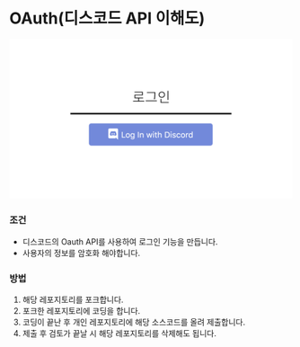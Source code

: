 # OAuth(디스코드 API 이해도)

![image](https://github.com/team-int/interview_task/raw/backend/img/oauth.png)

### 조건

*   디스코드의 Oauth API를 사용하여 로그인 기능을 만듭니다.
*   사용자의 정보를 암호화 해야합니다.

### 방법

1.  해당 레포지토리를 포크합니다.
2.  포크한 레포지토리에 코딩을 합니다.
3.  코딩이 끝난 후 개인 레포지토리에 해당 소스코드를 올려 제출합니다.
4.  제출 후 검토가 끝날 시 해당 레포지토리를 삭제해도 됩니다.
